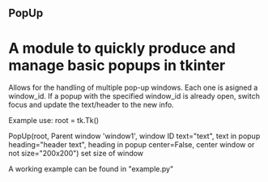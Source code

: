 ## PopUp
# A module to quickly produce and manage basic popups in tkinter

Allows for the handling of multiple pop-up windows.
Each one is asigned a window_id.
If a popup with the specified window_id is already open, switch focus
and update the text/header to the new info.

Example use:
  root = tk.Tk()

  PopUp(root,                     Parent window
        'window1',                window ID
         text="text",             text in popup
         heading="header text",   heading in popup
         center=False,            center window or not
         size="200x200")          set size of window

A working example can be found in "example.py"